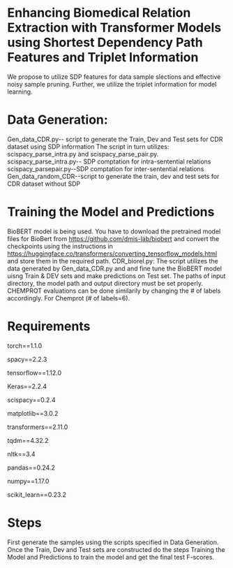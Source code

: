 # Enhancing Biomedical Relation Extraction with Transformer Models using Shortest Dependency Path Features and Triplet Information

We propose to utilize SDP features for data sample slections and effective noisy sample pruning. Further, we utilize the triplet information for model learning.

# Data Generation: 
Gen_data_CDR.py-- script to generate the Train, Dev and Test sets for CDR dataset using SDP information
The script in turn utilizes:
scispacy_parse_intra.py and scispacy_parse_pair.py.
scispacy_parse_intra.py-- SDP comptation for intra-sentential relations
scispacy_parsepair.py--SDP comptation for inter-sentential relations
Gen_data_random_CDR--script to generate the train, dev and test sets for CDR dataset without SDP

# Training the Model and Predictions
BioBERT model is being used. You have to download the pretrained model files for BioBert from https://github.com/dmis-lab/biobert and convert the checkpoints using the instructions in https://huggingface.co/transformers/converting_tensorflow_models.html and store them in the required path.
CDR_biorel.py: The script utilizes the data generated by Gen_data_CDR.py and and fine tune the BioBERT model uisng Train & DEV sets and make predictions on Test set.
The paths of input directory, the model path and output directory must be set properly. CHEMPROT evaluations can be done similarily by changing the # of labels  accordingly. For Chemprot (#  of labels=6). 


# Requirements
torch==1.1.0

spacy==2.2.3

tensorflow==1.12.0

Keras==2.2.4

scispacy==0.2.4

matplotlib==3.0.2

transformers==2.11.0

tqdm==4.32.2

nltk==3.4

pandas==0.24.2

numpy==1.17.0

scikit_learn==0.23.2

# Steps

First generate the samples using the scripts specified in Data Generation. Once the Train, Dev and Test sets are constructed do the steps Training the Model and Predictions to train the model and get the final test F-scores.
